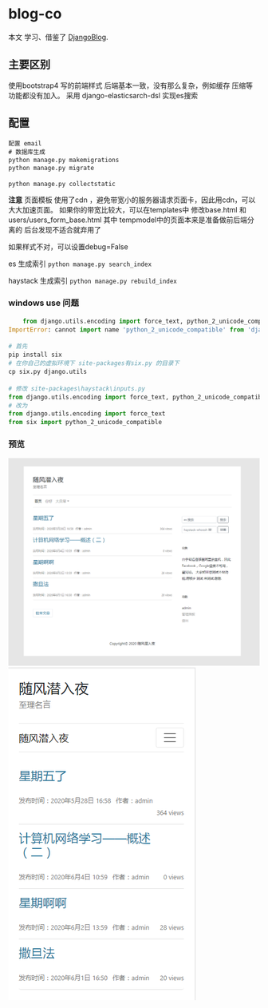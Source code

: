 # blog-co
本文 学习、借鉴了 [DjangoBlog](https://github.com/liangliangyy/DjangoBlog).

## 主要区别
使用bootstrap4 写的前端样式
后端基本一致，没有那么复杂，例如缓存 压缩等功能都没有加入。
采用 django-elasticsarch-dsl 实现es搜索

## 配置
```
配置 email
# 数据库生成
python manage.py makemigrations
python manage.py migrate

python manage.py collectstatic

```
**注意**
页面模板 使用了cdn ，避免带宽小的服务器请求页面卡，因此用cdn，可以大大加速页面。
如果你的带宽比较大，可以在templates中 修改base.html 和 users/users_form_base.html
其中 tempmodel中的页面本来是准备做前后端分离的 后台发现不适合就弃用了

如果样式不对，可以设置debug=False

es 生成索引 `python manage.py search_index`

haystack 生成索引 `python manage.py rebuild_index`

### windows use 问题
```python
    from django.utils.encoding import force_text, python_2_unicode_compatible
ImportError: cannot import name 'python_2_unicode_compatible' from 'django.utils.encoding' (C:\Envs\blog_co\lib\site-packages\django\utils\encoding.py)

# 首先
pip install six
# 在你自己的虚拟环境下 site-packages有six.py 的目录下
cp six.py django.utils

# 修改 site-packages\haystack\inputs.py
from django.utils.encoding import force_text, python_2_unicode_compatible
# 改为
from django.utils.encoding import force_text
from six import python_2_unicode_compatible

```

### 预览
 ![image](https://github.com/libaibuaidufu/django-blog/blob/master/preview_one.png)
 ![image](https://github.com/libaibuaidufu/django-blog/blob/master/preview_two.png)